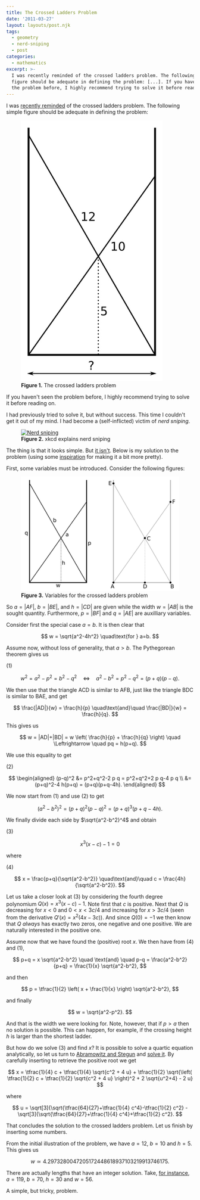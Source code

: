 ```yaml
---
title: The Crossed Ladders Problem
date: '2011-03-27'
layout: layouts/post.njk
tags:
  - geometry
  - nerd-sniping
  - post
categories:
  - mathematics
excerpt: >-
  I was recently reminded of the crossed ladders problem. The following simple
  figure should be adequate in defining the problem: [...]. If you haven't seen
  the problem before, I highly recommend trying to solve it before reading on.
---
```

I was [recently reminded](https://twitter.com/divbyzero/status/44871018350784512) of the crossed ladders problem. The following simple figure should be adequate in defining the problem:

<figure>
  <img src="/media/crossed-ladders.jpg" class="img-responsive" alt="The Crossed Ladders Problem">
  <figcaption><strong>Figure 1.</strong> The crossed ladders problem</figcaption>
</figure>

If you haven't seen the problem before, I highly recommend trying to solve it before reading on.<span></span>

I had previously tried to solve it, but without success. This time I couldn't get it out of my mind. I had become a (self-inflicted) victim of *nerd sniping*.

<figure>
  <a href="http://xkcd.com/356/"><img class="img-responsive" title="xkcd: Nerd sniping" src="https://imgs.xkcd.com/comics/nerd_sniping.png" alt="Nerd sniping"></a>
  <figcaption><strong>Figure 2.</strong> xkcd explains nerd sniping</figcaption>
</figure>

The thing is that it looks simple. But [it isn't](http://www.reddit.com/r/math/comments/fy6iu/35_years_on_and_i_still_cant_solve_it/). Below is my solution to the problem (using some [inspiration](http://en.wikipedia.org/wiki/Crossed_ladders_problem) for making it a bit more pretty).

First, some variables must be introduced. Consider the following figures:

<figure>
  <img src="/media/crossed-ladders-vars.jpg" class="img-responsive" alt="Variables for the Crossed Ladders Problem">
  <figcaption><strong>Figure 3.</strong> Variables for the crossed ladders problem</figcaption>
</figure>

So $a=|AF|$, $b=|BE|$, and $h=|CD|$ are given while the width $w=|AB|$ is the sought quantity. Furthermore, $p=|BF|$ and $q=|AE|$ are auxilliary variables.

Consider first the special case $a=b$. It is then clear that

$$
w = \sqrt{a^2-4h^2} \quad\text{for } a=b.
$$

Assume now, without loss of generality, that $a > b$. The Pythegorean theorem gives us

<div class="pull-right">(1)</div>

$$
w^2 = a^2-p^2 = b^2-q^2 \quad \Leftrightarrow \quad a^2-b^2 = p^2-q^2 = (p+q)(p-q).
$$

We then use that the triangle ACD is similar to AFB, just like the triangle BDC is similar to BAE, and get

$$
\frac{|AD|}{w} = \frac{h}{p} \quad\text{and}\quad \frac{|BD|}{w} = \frac{h}{q}.
$$

This gives us

$$
w = |AD|+|BD| = w \left( \frac{h}{p} + \frac{h}{q} \right) \quad \Leftrightarrow \quad pq = h(p+q).
$$

We use this equality to get

<div class="pull-right">(2)</div>

$$
\begin{aligned}
(p-q)^2 &= p^2+q^2-2 p q = p^2+q^2+2 p q-4 p q \\
&= (p+q)^2-4 h(p+q) = (p+q)(p+q-4h).
\end{aligned}
$$

We now start from (1) and use (2) to get

$$
(a^2-b^2)^2 = (p+q)^2 (p-q)^2 = (p+q)^3 (p+q-4h).
$$

We finally divide each side by $\sqrt{a^2-b^2}^4$ and obtain

<div class="pull-right">(3)</div>

$$
x^3 (x-c) - 1 = 0
$$

where

<div class="pull-right">(4)</div>

$$
x = \frac{p+q}{\sqrt{a^2-b^2}} \quad\text{and}\quad c = \frac{4h}{\sqrt{a^2-b^2}}.
$$

Let us take a closer look at (3) by considering the fourth degree polynomium $Q(x)=x^3 (x-c) - 1$. Note first that $c$ is positive. Next that $Q$ is decreasing for $x < 0$ and $0 < x < 3c/4$ and increasing for $x > 3c/4$ (seen from the derivative $Q'(x)=x^2(4x-3c)$). And since $Q(0)=-1$ we then know that $Q$ *always* has exactly two zeros, one negative and one positive. We are naturally interested in the positive one.

Assume now that we have found the (positive) root $x$. We then have from (4) and (1),

$$
p+q = x \sqrt{a^2-b^2} \quad \text{and} \quad p-q = \frac{a^2-b^2}{p+q} = \frac{1}{x} \sqrt{a^2-b^2},
$$

and then

$$
p = \tfrac{1}{2} \left( x + \frac{1}{x} \right) \sqrt{a^2-b^2},
$$

and finally

$$
w = \sqrt{a^2-p^2}.
$$

And that is the width we were looking for. Note, however, that if $p > a$ then no solution is possible. This can happen, for example, if the crossing height $h$ is larger than the shortest ladder.

But how do we solve (3) and find $x$? It is possible to solve a quartic equation analytically, so let us turn to [Abramowitz and Stegun](https://en.wikipedia.org/wiki/Special:BookSources/0486612724) and [solve it](http://people.math.sfu.ca/~cbm/aands/page_17.htm). By carefully inserting to retrieve the positive root we get

$$
x = \tfrac{1}{4} c + \tfrac{1}{4} \sqrt{c^2 + 4 u} + \tfrac{1}{2} \sqrt{\left( \tfrac{1}{2} c + \tfrac{1}{2} \sqrt{c^2 + 4 u} \right)^2 + 2 \sqrt{u^2+4} - 2 u}
$$

where

$$
u = \sqrt[3]{\sqrt{\tfrac{64}{27}+\tfrac{1}{4} c^4}-\tfrac{1}{2} c^2} - \sqrt[3]{\sqrt{\tfrac{64}{27}+\tfrac{1}{4} c^4}+\tfrac{1}{2} c^2}.
$$

That concludes the solution to the crossed ladders problem. Let us finish by inserting some numbers.

From the initial illustration of the problem, we have $a=12$, $b=10$ and $h=5$. This gives us

$$
w \simeq 4.2973280047205172448618937103219913746175.
$$

There are actually lengths that have an integer solution. Take, [for instance](https://www.thanassis.space/ladders.html), $a=119$, $b=70$, $h=30$ and $w=56$.

A simple, but tricky, problem.
